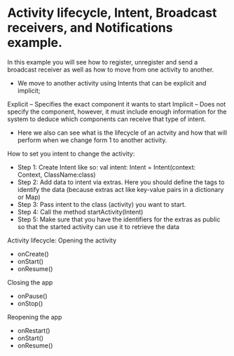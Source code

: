 # Activity lifecycle, Intent, Broadcast receivers, and Notifications example.

In this example you will see how to register, unregister and send a broadcast receiver as well as how to move from one activity to another.

- We move to another activity using Intents that can be explicit and implicit;

Explicit – Specifies the exact component it wants to start
Implicit – Does not specify the component, however, it must include enough information for the system to deduce which components can receive that type of intent.

- Here we also can see what is the lifecycle of an actvity and how that will perform when we change form 1 to another activity.

How to set you intent to change the activity:
- Step 1: Create Intent like so: val intent: Intent = Intent(context: Context, ClassName:class)
- Step 2: Add data to intent via extras. Here you should define the tags to identify the data (because extras act like key-value pairs in a dictionary or Map)
- Step 3: Pass intent to the class (activity) you want to start.
- Step 4: Call the method startActivity(Intent)
- Step 5: Make sure that you have the identifiers for the extras as public so that the started activity can use it to retrieve the data

Activity lifecycle:
Opening the activity
- onCreate()
- onStart()
- onResume()

Closing the app
- onPause()
- onStop()

Reopening the app
- onRestart()
- onStart()
- onResume()

